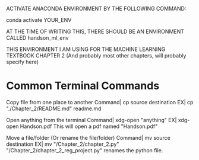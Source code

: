 ACTIVATE ANACONDA ENVIRONMENT BY THE FOLLOWING COMMAND:

conda activate YOUR_ENV

AT THE TIME OF WRITING THIS, THERE SHOULD BE AN ENVIRONMENT CALLED handson_ml_env

THIS ENVIRONMENT I AM USING FOR THE MACHINE LEARNING TEXTBOOK CHAPTER 2
(And probably most other chapters, will probably specify here)



# Common Terminal Commands

Copy file from one place to another
Command| cp source destination
EX|      cp "./Chapter_2/README.md" readme.md


Open anything from the terminal
Command| xdg-open "anything"
EX|      xdg-open Handson.pdf
This will open a pdf named "Handson.pdf" 


Move a file/folder (Or rename the file/folder)
Command| mv source destination
EX|      mv "/Chapter_2/chapter_2.py" "/Chapter_2/chapter_2_reg_project.py"
renames the python file. 
